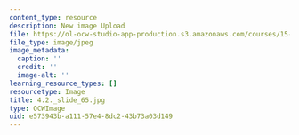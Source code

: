 ```yaml
---
content_type: resource
description: New image Upload
file: https://ol-ocw-studio-app-production.s3.amazonaws.com/courses/15-s21-nuts-and-bolts-of-business-plans-january-iap-2014/e573943ba11157e48dc243b73a03d149_4.2._slide_65.jpg
file_type: image/jpeg
image_metadata:
  caption: ''
  credit: ''
  image-alt: ''
learning_resource_types: []
resourcetype: Image
title: 4.2._slide_65.jpg
type: OCWImage
uid: e573943b-a111-57e4-8dc2-43b73a03d149
---
```

